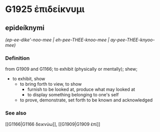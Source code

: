 # G1925 ἐπιδείκνυμι

## epideíknymi

_(ep-ee-dike'-noo-mee | eh-pee-THEE-knoo-mee | ay-pee-THEE-knyoo-mee)_

### Definition

from G1909 and G1166; to exhibit (physically or mentally); shew; 

- to exhibit, show
  - to bring forth to view, to show
    - furnish to be looked at, produce what may looked at
    - to display something belonging to one's self
  - to prove, demonstrate, set forth to be known and acknowledged

### See also

[[G1166|G1166 δεικνύω]], [[G1909|G1909 ἐπί]]
